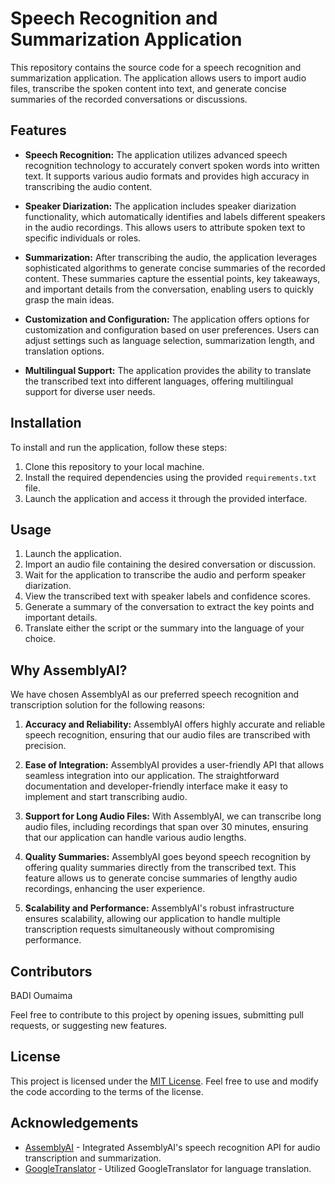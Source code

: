 # Speech Recognition and Summarization Application

This repository contains the source code for a speech recognition and summarization application. The application allows users to import audio files, transcribe the spoken content into text, and generate concise summaries of the recorded conversations or discussions.

## Features

- **Speech Recognition:** The application utilizes advanced speech recognition technology to accurately convert spoken words into written text. It supports various audio formats and provides high accuracy in transcribing the audio content.

- **Speaker Diarization:** The application includes speaker diarization functionality, which automatically identifies and labels different speakers in the audio recordings. This allows users to attribute spoken text to specific individuals or roles.

- **Summarization:** After transcribing the audio, the application leverages sophisticated algorithms to generate concise summaries of the recorded content. These summaries capture the essential points, key takeaways, and important details from the conversation, enabling users to quickly grasp the main ideas.

- **Customization and Configuration:** The application offers options for customization and configuration based on user preferences. Users can adjust settings such as language selection, summarization length, and translation options.

- **Multilingual Support:** The application provides the ability to translate the transcribed text into different languages, offering multilingual support for diverse user needs.

## Installation

To install and run the application, follow these steps:

1. Clone this repository to your local machine.
2. Install the required dependencies using the provided `requirements.txt` file.
3. Launch the application and access it through the provided interface.

## Usage

1. Launch the application.
2. Import an audio file containing the desired conversation or discussion.
3. Wait for the application to transcribe the audio and perform speaker diarization.
4. View the transcribed text with speaker labels and confidence scores.
5. Generate a summary of the conversation to extract the key points and important details.
6. Translate either the script or the summary into the language of your choice.

## Why AssemblyAI?

We have chosen AssemblyAI as our preferred speech recognition and transcription solution for the following reasons:

1. **Accuracy and Reliability:** AssemblyAI offers highly accurate and reliable speech recognition, ensuring that our audio files are transcribed with precision.
   
3. **Ease of Integration:** AssemblyAI provides a user-friendly API that allows seamless integration into our application. The straightforward documentation and developer-friendly interface make it easy to implement and start transcribing audio.

3. **Support for Long Audio Files:** With AssemblyAI, we can transcribe long audio files, including recordings that span over 30 minutes, ensuring that our application can handle various audio lengths.

4. **Quality Summaries:** AssemblyAI goes beyond speech recognition by offering quality summaries directly from the transcribed text. This feature allows us to generate concise summaries of lengthy audio recordings, enhancing the user experience.

5. **Scalability and Performance:** AssemblyAI's robust infrastructure ensures scalability, allowing our application to handle multiple transcription requests simultaneously without compromising performance.
   
## Contributors

BADI Oumaima

Feel free to contribute to this project by opening issues, submitting pull requests, or suggesting new features.

## License

This project is licensed under the [MIT License](LICENSE). Feel free to use and modify the code according to the terms of the license.

## Acknowledgements

- [AssemblyAI](https://www.assemblyai.com/) - Integrated AssemblyAI's speech recognition API for audio transcription and summarization.
- [GoogleTranslator](https://pypi.org/project/deep-translator/) - Utilized GoogleTranslator for language translation.
